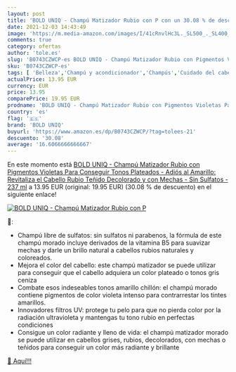 ```yaml
---
layout: post
title: 'BOLD UNIQ - Champú Matizador Rubio con P con un 30.08 % de descuento'
date: 2021-12-03 14:43:49
image: 'https://m.media-amazon.com/images/I/41cRnvlHc3L._SL500_._SL400_.jpg'
comments: true
category: ofertas
author: 'tole.es'
slug: 'B0743CZWCP-es BOLD UNIQ - Champú Matizador Rubio con Pigmentos Violetas...'
sku: 'B0743CZWCP-es'
tags: [ 'Belleza','Champú y acondicionador','Champús','Cuidado del cabello','bold uniq','champú', ]
actualPrice: 13.95 EUR
currency: EUR
price: 13.95
comparePrice: 19.95 EUR
prodname: 'BOLD UNIQ - Champú Matizador Rubio con Pigmentos Violetas Para Conseguir Tonos Plateados - Adiós al Amarillo: Revitaliza el Cabello Rubio Teñido  Decolorado y con Mechas - Sin Sulfatos - 237 ml'
country: 'es'
flag: '🇪🇸'
brand: 'BOLD UNIQ'
buyurl: 'https://www.amazon.es/dp/B0743CZWCP/?tag=tolees-21'
descuento: '30.08'
average: '16.6066666666667'
---
```


En este momento está [BOLD UNIQ - Champú Matizador Rubio con Pigmentos Violetas Para Conseguir Tonos Plateados - Adiós al Amarillo: Revitaliza el Cabello Rubio Teñido  Decolorado y con Mechas - Sin Sulfatos - 237 ml](https://www.amazon.es/dp/B0743CZWCP/?tag=tolees-21) a 13.95 EUR (original: 19.95 EUR) (30.08 %  de descuento) en el siguiente enlace!

[![BOLD UNIQ - Champú Matizador Rubio con P](https://m.media-amazon.com/images/I/41cRnvlHc3L._SL500_._SL400_.jpg)](https://www.amazon.es/dp/B0743CZWCP/?tag=tolees-21)

🔎:

- Champú libre de sulfatos: sin sulfatos ni parabenos, la fórmula de este champú morado incluye derivados de la vitamina B5 para suavizar mechas y darle un brillo natural a cabellos rubios naturales y coloreados.
- Mejora el color del cabello: este champú matizador se puede utilizar para conseguir que el cabello adquiera un color plateado o tonos gris ceniza
- Combate esos indeseables tonos amarillo chillón: el champú morado contiene pigmentos de color violeta intenso para contrarrestar los tintes amarillos.
- Innovadores filtros UV: protege tu pelo para que no pierda color por la radiación ultravioleta y mantengas tu tono rubio en perfectas condiciones
- Consigue un color radiante y lleno de vida: el champú matizador morado se puede utilizar en cabellos grises, rubios, decolorados, con mechas o teñidos para conseguir un color más radiante y brillante

[🛒 Aquí!!!](https://www.amazon.es/dp/B0743CZWCP/?tag=tolees-21)
